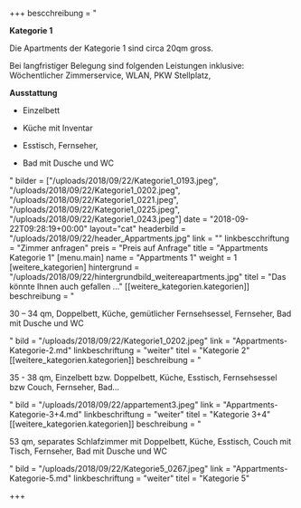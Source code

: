 +++
bescchreibung = "<p><strong>Kategorie 1</strong></p><p>Die Apartments der Kategorie 1 sind circa 20qm gross. </p><p>Bei langfristiger Belegung sind folgenden Leistungen inklusive:<br>Wöchentlicher Zimmerservice, WLAN, PKW Stellplatz, </p><p><strong>Ausstattung</strong></p><ul><li><p>Einzelbett</p></li><li><p>Küche mit Inventar</p></li><li><p>Esstisch, Fernseher, </p></li><li><p>Bad mit Dusche und WC</p></li></ul>"
bilder = ["/uploads/2018/09/22/Kategorie1_0193.jpeg", "/uploads/2018/09/22/Kategorie1_0202.jpeg", "/uploads/2018/09/22/Kategorie1_0221.jpeg", "/uploads/2018/09/22/Kategorie1_0225.jpeg", "/uploads/2018/09/22/Kategorie1_0243.jpeg"]
date = "2018-09-22T09:28:19+00:00"
layout="cat"
headerbild = "/uploads/2018/09/22/header_Appartments.jpg"
link = ""
linkbescchriftung = "Zimmer anfragen"
preis = "Preis auf Anfrage"
title = "Appartments Kategorie 1"
[menu.main]
name = "Appartments 1"
weight = 1
[weitere_kategorien]
hintergrund = "/uploads/2018/09/22/hintergrundbild_weitereapartments.jpg"
titel = "Das könnte Ihnen auch gefallen ..."
[[weitere_kategorien.kategorien]]
beschreibung = "<p>30 – 34 qm, Doppelbett, Küche, gemütlicher Fernsehsessel, Fernseher, Bad mit Dusche und WC</p>"
bild = "/uploads/2018/09/22/Kategorie1_0202.jpeg"
link = "Appartments-Kategorie-2.md"
linkbeschriftung = "weiter"
titel = "Kategorie 2"
[[weitere_kategorien.kategorien]]
beschreibung = "<p>35 - 38 qm, Einzelbett bzw. Doppelbett, Küche, Esstisch, Fernsehsessel bzw Couch, Fernseher, Bad...</p>"
bild = "/uploads/2018/09/22/appartement3.jpeg"
link = "Appartments-Kategorie-3+4.md"
linkbeschriftung = "weiter"
titel = "Kategorie 3+4"
[[weitere_kategorien.kategorien]]
beschreibung = "<p>53 qm, separates Schlafzimmer mit Doppelbett, Küche, Esstisch, Couch mit Tisch, Fernseher, Bad mit Dusche und WC </p>"
bild = "/uploads/2018/09/22/Kategorie5_0267.jpeg"
link = "Appartments-Kategorie-5.md"
linkbeschriftung = "weiter"
titel = "Kategorie 5"

+++
